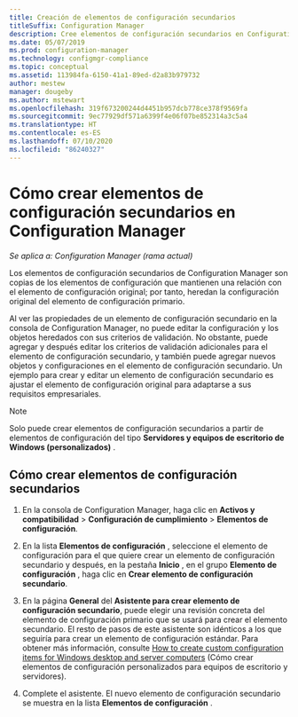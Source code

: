 ```yaml
---
title: Creación de elementos de configuración secundarios
titleSuffix: Configuration Manager
description: Cree elementos de configuración secundarios en Configuration Manager.
ms.date: 05/07/2019
ms.prod: configuration-manager
ms.technology: configmgr-compliance
ms.topic: conceptual
ms.assetid: 113984fa-6150-41a1-89ed-d2a83b979732
author: mestew
manager: dougeby
ms.author: mstewart
ms.openlocfilehash: 319f673200244d4451b957dcb778ce378f9569fa
ms.sourcegitcommit: 9ec77929df571a6399f4e06f07be852314a3c5a4
ms.translationtype: HT
ms.contentlocale: es-ES
ms.lasthandoff: 07/10/2020
ms.locfileid: "86240327"
---
```

# <a name="how-to-create-child-configuration-items-in-configuration-manager"></a>Cómo crear elementos de configuración secundarios en Configuration Manager

*Se aplica a: Configuration Manager (rama actual)*

Los elementos de configuración secundarios de Configuration Manager son copias de los elementos de configuración que mantienen una relación con el elemento de configuración original; por tanto, heredan la configuración original del elemento de configuración primario.  

Al ver las propiedades de un elemento de configuración secundario en la consola de Configuration Manager, no puede editar la configuración y los objetos heredados con sus criterios de validación. No obstante, puede agregar y después editar los criterios de validación adicionales para el elemento de configuración secundario, y también puede agregar nuevos objetos y configuraciones en el elemento de configuración secundario.
Un ejemplo para crear y editar un elemento de configuración secundario es ajustar el elemento de configuración original para adaptarse a sus requisitos empresariales.  

> [!NOTE]  
>  Solo puede crear elementos de configuración secundarios a partir de elementos de configuración del tipo **Servidores y equipos de escritorio de Windows (personalizados)** .  

## <a name="to-create-a-child-configuration-item"></a>Cómo crear elementos de configuración secundarios  

1.  En la consola de Configuration Manager, haga clic en **Activos y compatibilidad** > **Configuración de cumplimiento** > **Elementos de configuración**.  

3.  En la lista **Elementos de configuración** , seleccione el elemento de configuración para el que quiere crear un elemento de configuración secundario y después, en la pestaña **Inicio** , en el grupo **Elemento de configuración** , haga clic en **Crear elemento de configuración secundario**.  

4.  En la página **General** del **Asistente para crear elemento de configuración secundario**, puede elegir una revisión concreta del elemento de configuración primario que se usará para crear el elemento secundario. El resto de pasos de este asistente son idénticos a los que seguiría para crear un elemento de configuración estándar. Para obtener más información, consulte [How to create custom configuration items for Windows desktop and server computers](../../compliance/deploy-use/create-custom-configuration-items-for-windows-desktop-and-server-computers-managed-with-the-client.md) (Cómo crear elementos de configuración personalizados para equipos de escritorio y servidores).  

5.  Complete el asistente. El nuevo elemento de configuración secundario se muestra en la lista **Elementos de configuración** .  
